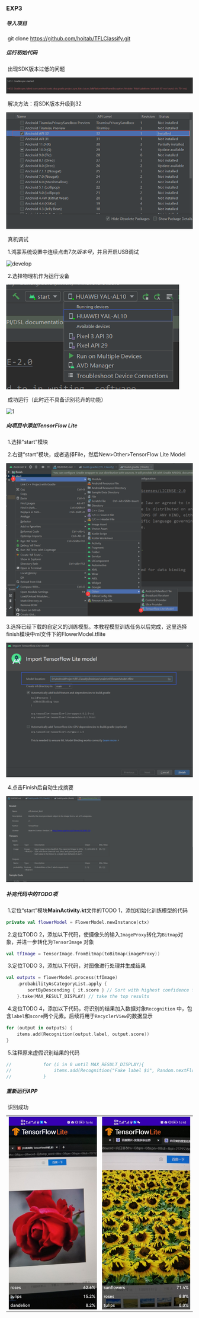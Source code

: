 ### EXP3

##### 导入项目

​	git clone https://github.com/hoitab/TFLClassify.git

##### 运行初始代码

​	出现SDK版本过低的问题

![29](https://github.com/ChenyangLiuu/Software-project-development-practice/blob/main/exp3/ScreenShots/29.png)

​	解决方法：将SDK版本升级到32

![32](https://github.com/ChenyangLiuu/Software-project-development-practice/blob/main/exp3/ScreenShots/32.png)

​	真机调试

​		1.鸿蒙系统设置中连续点击7次*版本号*，并且开启USB调试

![develop](https://github.com/ChenyangLiuu/Software-project-development-practice/blob/main/exp3/ScreenShots/develop.png)

​		2.选择物理机作为运行设备

![myphone](https://github.com/ChenyangLiuu/Software-project-development-practice/blob/main/exp3/ScreenShots/myphone.png)

​	成功运行（此时还不具备识别花卉的功能）

![1](https://github.com/ChenyangLiuu/Software-project-development-practice/blob/main/exp3/ScreenShots/1.png)

##### 向项目中添加TensorFlow Lite

​	1.选择"start"模块

​	2.右键“start”模块，或者选择File，然后New>Other>TensorFlow Lite Model

![addmodel](https://github.com/ChenyangLiuu/Software-project-development-practice/blob/main/exp3/ScreenShots/addmodel.png)

​	3.选择已经下载的自定义的训练模型。本教程模型训练任务以后完成，这里选择finish模块中ml文件下的FlowerModel.tflite

![path](https://github.com/ChenyangLiuu/Software-project-development-practice/blob/main/exp3/ScreenShots/path.png)

​	4.点击Finish后自动生成摘要

![info](https://github.com/ChenyangLiuu/Software-project-development-practice/blob/main/exp3/ScreenShots/info.png)

##### 补完代码中的TODO项

​	1.定位“start”模块**MainActivity.kt**文件的TODO 1，添加初始化训练模型的代码

```kotlin
private val flowerModel = FlowerModel.newInstance(ctx)
```

​	2.定位TODO 2，添加以下代码，使摄像头的输入`ImageProxy`转化为`Bitmap`对象，并进一步转化为`TensorImage` 对象

```kotlin
val tfImage = TensorImage.fromBitmap(toBitmap(imageProxy))
```

​	3.定位TODO 3，添加以下代码，对图像进行处理并生成结果

```kotlin
val outputs = flowerModel.process(tfImage)
    .probabilityAsCategoryList.apply {
        sortByDescending { it.score } // Sort with highest confidence first
    }.take(MAX_RESULT_DISPLAY) // take the top results
```

​	4.定位TODO 4，添加以下代码，将识别的结果加入数据对象`Recognition` 中，包含`label`和`score`两个元素。后续将用于`RecyclerView`的数据显示

```kotlin
for (output in outputs) {
    items.add(Recognition(output.label, output.score))
}
```

​	5.注释原来虚假识别结果的代码

```kotlin
//            for (i in 0 until MAX_RESULT_DISPLAY){
//                items.add(Recognition("Fake label $i", Random.nextFloat()))
//            }
```

##### 重新运行APP

​	识别成功

<table frame=void>	<!--使用table标签，且frame=void消除外边框-->
	<tr>		   <!--<tr>一行的内容<\tr>，<td>一个格子的内容<\td>-->
    <td><center><img src="https://github.com/ChenyangLiuu/Software-project-development-practice/blob/main/exp3/ScreenShots/rose.jpg"		
                     alt="找不到图片，可能是网络原因"
                     height="520"/></center></td>	<!--<center>标签将图片居中-->
    <td><center><img src="https://github.com/ChenyangLiuu/Software-project-development-practice/blob/main/exp3/ScreenShots/sunflower.jpg"
                     alt="找不到图片，可能是网络原因"
                     height="520"/></center></td>
    </tr>
</table>
